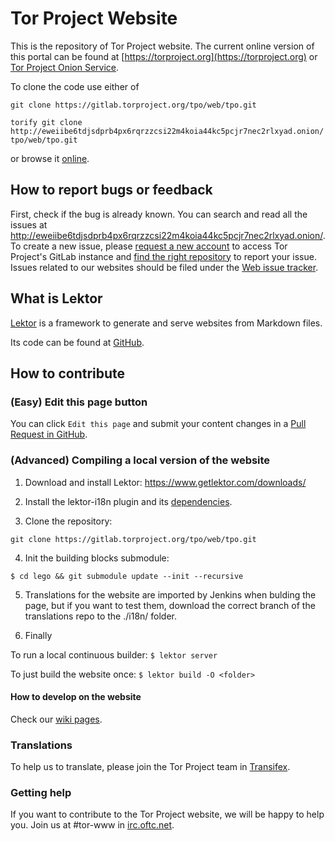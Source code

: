 # Tor Project Website

This is the repository of Tor Project website. The current online version of this portal can be found at [https://torproject.org](https://torproject.org) or [Tor Project Onion Service](http://2gzyxa5ihm7nsggfxnu52rck2vv4rvmdlkiu3zzui5du4xyclen53wid.onion/).

To clone the code use either of

```git clone https://gitlab.torproject.org/tpo/web/tpo.git```

```torify git clone http://eweiibe6tdjsdprb4px6rqrzzcsi22m4koia44kc5pcjr7nec2rlxyad.onion/tpo/web/tpo.git```

or browse it [online](https://gitlab.torproject.org/tpo/web/tpo/).

## How to report bugs or feedback

First, check if the bug is already known. You can search and read all the issues at http://eweiibe6tdjsdprb4px6rqrzzcsi22m4koia44kc5pcjr7nec2rlxyad.onion/. To create a new issue, please [request a new account](https://gitlab.onionize.space/) to access Tor Project's GitLab instance and [find the right repository](http://eweiibe6tdjsdprb4px6rqrzzcsi22m4koia44kc5pcjr7nec2rlxyad.onion/tpo) to report your issue. Issues related to our websites should be filed under the [Web issue tracker](http://eweiibe6tdjsdprb4px6rqrzzcsi22m4koia44kc5pcjr7nec2rlxyad.onion/groups/tpo/web/-/issues).

## What is Lektor

[Lektor](https://www.getlektor.com/) is a framework to generate and serve websites from Markdown files.

Its code can be found at [GitHub](https://github.com/lektor/lektor).

## How to contribute

### (Easy) Edit this page button

You can click ```Edit this page``` and submit your content changes in a [Pull Request in GitHub](https://github.com/torproject/community/pulls).

### (Advanced) Compiling a local version of the website

1. Download and install Lektor: https://www.getlektor.com/downloads/

2. Install the lektor-i18n plugin and its [dependencies](https://github.com/numericube/lektor-i18n-plugin#prerequisites).

3. Clone the repository:

```git clone https://gitlab.torproject.org/tpo/web/tpo.git```

4. Init the building blocks submodule:

```$ cd lego && git submodule update --init --recursive```

5. Translations for the website are imported by Jenkins when bulding the page, but if you want to test them, download the correct branch of the translations repo to the ./i18n/ folder.

6. Finally

To run a local continuous builder: ```$ lektor server```

To just build the website once: ```$ lektor build -O <folder>```

#### How to develop on the website

Check our [wiki pages](http://eweiibe6tdjsdprb4px6rqrzzcsi22m4koia44kc5pcjr7nec2rlxyad.onion/tpo/web/wiki/-/wikis/How-to-develop-on-the-website).

### Translations

To help us to translate, please join the Tor Project team in [Transifex](https://www.transifex.com/).


### Getting help

If you want to contribute to the Tor Project website, we will be happy to help you. Join us at #tor-www in [irc.oftc.net](https://support.torproject.org/get-in-touch/irc-help/).
